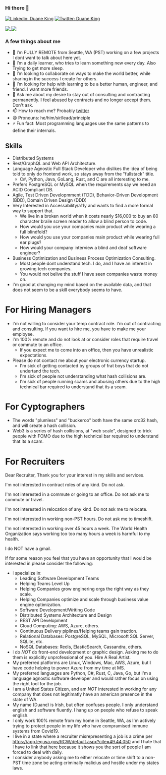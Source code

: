 ### Hi there 👋

[![Linkedin: Duane King](https://img.shields.io/badge/-Duane%20King-blue?style=flat-square&logo=Linkedin&logoColor=white&link=https://www.linkedin.com/in/duaneking/)](https://www.linkedin.com/in/duaneking/)
[![Twitter: Duane King](https://img.shields.io/twitter/follow/honestduane?style=social)](https://twitter.com/honestduane)

<a href="https://github.com/anuraghazra/github-readme-stats#github-stats-card">
  <img align="center" src="https://github-readme-stats.vercel.app/api?username=duaneking&count_private=true&show_icons=true&theme=tokyonight" />
</a>
<a href="https://github.com/anuraghazra/github-readme-stats#top-languages-card">
  <img align="center" src="https://github-readme-stats.vercel.app/api/top-langs/?username=duaneking&theme=tokyonight&layout=compact&hide=XML,CSS,Svelte,rich%20text%20format&langs_count=8" />
</a>

### A few things about me

- 🔭 I’m FULLY REMOTE from Seattle, WA (PST) working on a few projects I dont want to talk about here yet.
- 🌱 I’m a daily learner, who tries to learn something new every day. Also Trying to get more sleep.
- 👯 I’m looking to collaborate on ways to make the world better, while sharing in the success I create for others.
- 🤔 I’m looking for help with learning to be a better human, engineer, and friend.  I want more friends.
- 💬 Ask me about my desire to stay out of consulting and contracting permanently. I feel abused by contracts and no longer accept them. Don't ask.
- 📫 How to reach me? Probably [twitter](https://twitter.com/intent/follow?original_referer=https%3A%2F%2Fwww.github.com%2F&ref_src=twsrc%5Etfw&region=follow_link&screen_name=honestduane&tw_p=followbutton)
- 😄 Pronouns: he/him/sir/lead/principle
- ⚡ Fun fact: Most programming languages use the same patterns to define their internals.  <!-- Ask me what they are. -->

## Skills

- Distributed Systems
- Rest/GraphQL and Web API Architecture.
- Language Agnostic Full Stack Developer who dislikes the idea of being told to only do frontend work, so stays away from the "fullstack" title.
  - C#, Python, Java, GoLang, Rust, and C are all interesting to me.
- Prefers PostgreSQL or MySQL when the requirements say we need an ACID Compliant DB.
- Agile, Test Driven Developmment (TDD), Behavior-Driven Development (BDD), Domain Driven Design (DDD)
- Very Interested in Accessability/a11y and wants to find a more formal way to support that.
  - We live in a broken world when it costs nearly $16,000 to buy an 80 character braile screen reader to allow a blind person to code.
  - How would you use your companies main product while wearing a full blindfold?
  - How would you use your companies main product while wearing full ear plugs?
  - How would your company interview a blind and deaf software engineer?
- Business Optimization and Business Process Optimization Consulting.
  - Most people dont understand tech. I do, and I have an interest in growing tech companies.
  - You would not belive the stuff I have seen companies waste money on.
- I'm good at changing my mind based on the available data, and that does not seem to be a skill everybody seems to have.

# For Hiring Managers
* I'm not willing to consider your temp contract role.  I'm out of contracting and consulting. If you want to hire me, you have to make me your employee.
* I'm 100% remote and do not look at or consider roles that require travel or commute to an office.
  - If you expect me to come into an office, then you have unrealistic expectations.
* Please do not contact me about your electronic currency startup.
  - I'm sick of getting contacted by groups of frat boys that do not undertand the tech.
  - I'm sick of people not understanding what hash collisions are.
  - I'm sick of people running scams and abusing others due to the high technical bar required to understand that its a scam.

# For Cyptographers
* The words "plumless" and "buckeroo" both have the same crc32 hash, and will create a hash collision.
* Web3 is a series of hash collisions, at "web scale", designed to trick people with FOMO due to the high technical bar required to understand that its a scam.

# For Recruiters
Dear Recruiter,
  Thank you for your interest in my skills and services.

I'm not interested in contract roles of any kind. Do not ask.

I'm not interested in a commute or going to an office. Do not ask me to commute or travel.

I'm not interested in relocation of any kind.  Do not ask me to relocate.

I'm not interested in working non-PST hours.  Do not ask me to timeshift.

I'm not interested in working over 45 hours a week. The World Health Organization says working too too many hours a week is harmful to my health.

I do NOT have a gmail.

If for some reason you feel that you have an opportunity that I would be interested in please consider the following:
* I specialize in:
    * Leading Software Development Teams
    * Helping Teams Level Up
    * Helping Companies grow enginering orgs the right way as they scale.
    * Helping Companies optimize and scale through business value engine optimization.
    * Software Development/Writing Code
    * Distributed Systems Architecture and Design
    * REST API Development
    * Cloud Computing: AWS, Azure, others.
    * Continuous Delivery piplines/Helping teams gain traction.
    * Relational Databases: PostgreSQL, MySQL, Microsoft SQL Server, SQLite, etc.
    * NoSQL Databases: Redis, ElasticSearch, Cassandra, others.
* I do *NOT* do front-end development or graphic design.  Asking me to do them is explicitly unprofessional of you. Hire A Real Artist.
* My preferred platforms are Linux, Windows, Mac, AWS, Azure, but I have code helping to power Azure from my time at MS.
* My preferred languages are Python, C#, Rust, C, Java, Go, but I'm a language agnostic software developer and would rather focus on using the right tool for the job.
* I am a United States Citizen, and am *NOT* interested in working for any company that does not legitimatly have an american presence in the state of WA.
* My name (Duane) is Irish, but often confuses people.  I only understand english and software fluently.  I hang up on people who refuse to speak english.
* I only work 100% remote from my home in Seattle, WA, as I'm actively trying to protect people in my life who have compramised immune systems from Covid19.
* I live in a state where a recruiter misrepresenting a job is a crime per https://app.leg.wa.gov/RCW/default.aspx?cite=49.44.050 and I hate that I have to link that here because it shows you the sort of people I am forced to deal with daily.
* I consider anybody asking me to either relocate or time shift to a non-PST time zone be acting criminally malicius and hostile under my states laws.
